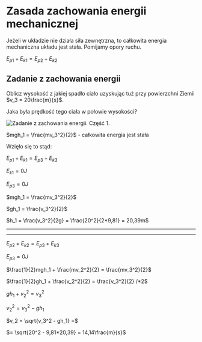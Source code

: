 # Zasada zachowania energii mechanicznej

Jeżeli w układzie nie działa siła zewnętrzna, to całkowita energia mechaniczna układu jest stała. Pomijamy opory ruchu.

$E_{p1} + E_{k1} = E_{p2} + E_{k2}$

## Zadanie z zachowania energii

Oblicz wysokość z jakiej spadło ciało uzyskując tuż przy powierzchni Ziemii $v_3 = 20\frac{m}{s}$.

Jaka była prędkość tego ciała w połowie wysokości?

![Zadanie z zachowania energii. Część 1.](/physics/work-power-energy/pl/zachowanie-energii-zadanie-1.jpg)

$mgh_1 = \frac{mv_3^2}{2}$ - całkowita energia jest stała

Wzięło się to stąd:

$E_{p1} + E_{k1} = E_{p3} + E_{k3}$

$E_{k1} = 0J$

$E_{p3} = 0J$

$mgh_1 = \frac{mv_3^2}{2}$

$gh_1 = \frac{v_3^2}{2}$

$h_1 = \frac{v_3^2}{2g} = \frac{20^2}{2*9,81} = 20,39m$

---

---

$E_{p2} + E_{k2} = E_{p3} + E_{k3}$

$E_{p3} = 0J$

$\frac{1}{2}mgh_1 + \frac{mv_2^2}{2} = \frac{mv_3^2}{2}$

$\frac{1}{2}gh_1 + \frac{v_2^2}{2} = \frac{v_3^2}{2}  /*2$

$gh_1 + v_2^2 = v_3^2$

$v_2^2 = v_3^2 - gh_1$

$v_2 = \sqrt{v_3^2 - gh_1} =$

$= \sqrt{20^2 - 9,81*20,39} = 14,14\frac{m}{s}$
